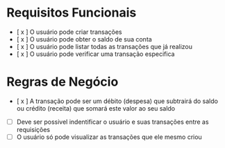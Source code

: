 # Requisitos Funcionais

- [ x ] O usuário pode criar transações 
- [ x ] O usuário pode obter o saldo de sua conta
- [ x ] O usuário pode listar todas as transações que já realizou
- [ x ] O usuário pode verificar uma transação especifica

# Regras de Negócio

- [ x ] A transação pode ser um débito (despesa) que subtrairá do saldo ou crédito (receita) que somará este valor ao seu saldo
- [ ] Deve ser possivel indentificar o usuário e suas transações entre as requisições
- [ ] O usuário só pode visualizar as transações que ele mesmo criou
